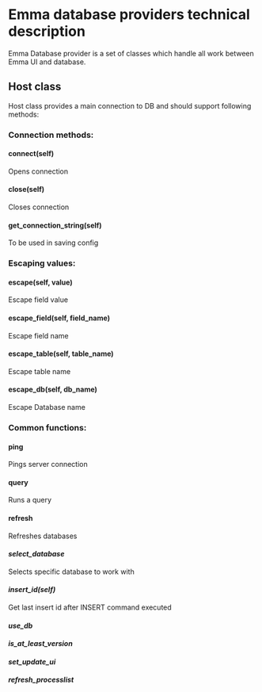 # Emma database providers technical description
Emma Database provider is a set of classes which handle all work between Emma UI and database.

## Host class
Host class provides a main connection to DB and should support following methods:



### Connection methods:

#### connect(self)
Opens connection

#### close(self)
Closes connection

#### get\_connection\_string(self)
To be used in saving config

### Escaping values:

#### escape(self, value)
Escape field value

#### escape_field(self, field_name)
Escape field name

#### escape_table(self, table_name)
Escape table name

#### escape_db(self, db_name)
Escape Database name

### Common functions:

#### ping
Pings server connection

#### query
Runs a query

#### refresh
Refreshes databases

#### *select_database*
Selects specific database to work with

#### *insert_id(self)*
Get last insert id after INSERT command executed

#### *use_db*
#### *is_at_least_version*
#### *set_update_ui*
#### *refresh_processlist*
